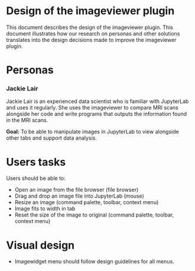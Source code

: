 # Design of the imageviewer plugin

This document describes the design of the imageviewer plugin. This document illustrates how our research on personas and other solutions translates into the design decisions made to improve the imageviewer plugin.

# Personas

### Jackie Lair

Jackie Lair is an experienced data scientist who is familiar with JupyterLab and uses it regularly. She uses the imageviewer to compare MRI scans alongside her code and write programs that outputs the information found in the MRI scans.

**Goal:** To be able to manipulate images in JupyterLab to view alongside other tabs and support data analysis.

# Users tasks

Users should be able to:

* Open an image from the file browser (file browser)
* Drag and drop an image file into JupyterLab (mouse)
* Resize an image (command palette, toolbar, context menu)
* Image fits to width in tab
* Reset the size of the image to original (command palette, toolbar, context menu)

# Visual design

* Imagewidget menu should follow design guidelines for all menus.
